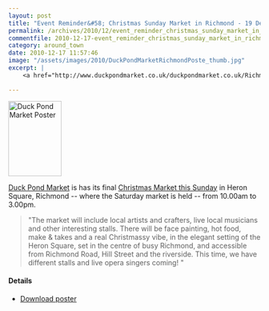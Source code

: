 ```yaml
---
layout: post
title: "Event Reminder&#58; Christmas Sunday Market in Richmond - 19 December 2010"
permalink: /archives/2010/12/event_reminder_christmas_sunday_market_in_richmond.html
commentfile: 2010-12-17-event_reminder_christmas_sunday_market_in_richmond
category: around_town
date: 2010-12-17 11:57:46
image: "/assets/images/2010/DuckPondMarketRichmondPoste_thumb.jpg"
excerpt: |
    <a href="http://www.duckpondmarket.co.uk/duckpondmarket.co.uk/Richmond_DPM.html">Duck Pond Market</a> is has its final <a href="https://stmargarets.london/event/event/200705142646">Christmas Market this Sunday</a> in Heron Square, Richmond -- where the Saturday market is held -- from 10.00am to 3.00pm.

---
```


<a href="/assets/images/2010/DuckPondMarketRichmondPoste.jpg" title="See larger version of - Duck Pond Market Poster"><img src="/assets/images/2010/DuckPondMarketRichmondPoste_thumb.jpg" width="106" height="150" alt="Duck Pond Market Poster" class="photo right" /></a>

[Duck Pond Market](http://www.duckpondmarket.co.uk/duckpondmarket.co.uk/Richmond_DPM.html) is has its final [Christmas Market this Sunday](/event/event/200705142646) in Heron Square, Richmond -- where the Saturday market is held -- from 10.00am to 3.00pm.

> "The market will include local artists and crafters, live local musicians and other interesting stalls. There will be face painting, hot food, make & takes and a real Christmassy vibe, in the elegant setting of the Heron Square, set in the centre of busy Richmond, and accessible from Richmond Road, Hill Street and the riverside. This time, we have different stalls and live opera singers coming! "

#### Details

-   [Download poster](/assets/images/2010/DuckPondMarketRichmondPoste.jpg)
